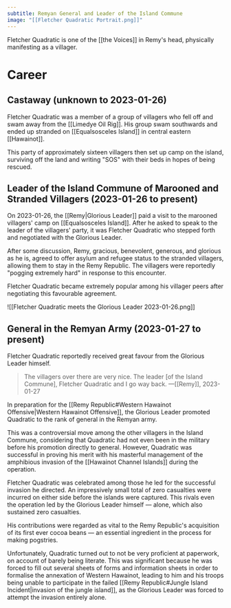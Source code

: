 ```yaml
---
subtitle: Remyan General and Leader of the Island Commune
image: "[[Fletcher Quadratic Portrait.png]]"
---
```


Fletcher Quadratic is one of the [[the Voices]] in Remy's head, physically manifesting as a villager.

# Career

## Castaway (unknown to 2023-01-26)
Fletcher Quadratic was a member of a group of villagers who fell off and swam away from the [[Limedye Oil Rig]]. His group swam southwards and ended up stranded on [[Equalsosceles Island]] in central eastern [[Hawainot]].

This party of approximately sixteen villagers then set up camp on the island, surviving off the land and writing "SOS" with their beds in hopes of being rescued.

## Leader of the Island Commune of Marooned and Stranded Villagers (2023-01-26 to present)
On 2023-01-26, the [[Remy|Glorious Leader]] paid a visit to the marooned villagers' camp on [[Equalsosceles Island]]. After he asked to speak to the leader of the villagers' party, it was Fletcher Quadratic who stepped forth and negotiated with the Glorious Leader.

After some discussion, Remy, gracious, benevolent, generous, and glorious as he is, agreed to offer asylum and refugee status to the stranded villagers, allowing them to stay in the Remy Republic. The villagers were reportedly "pogging extremely hard" in response to this encounter.

Fletcher Quadratic became extremely popular among his villager peers after negotiating this favourable agreement.

![[Fletcher Quadratic meets the Glorious Leader 2023-01-26.png]]

## General in the Remyan Army (2023-01-27 to present)
Fletcher Quadratic reportedly received great favour from the Glorious Leader himself.

> The villagers over there are very nice. The leader [of the Island Commune], Fletcher Quadratic and I go way back.
> —[[Remy]], 2023-01-27

In preparation for the [[Remy Republic#Western Hawainot Offensive|Western Hawainot Offensive]], the Glorious Leader promoted Quadratic to the rank of general in the Remyan army.

This was a controversial move among the other villagers in the Island Commune, considering that Quadratic had not even been in the military before his promotion directly to general. However, Quadratic was successful in proving his merit with his masterful management of the amphibious invasion of the [[Hawainot Channel Islands]] during the operation.

Fletcher Quadratic was celebrated among those he led for the successful invasion he directed. An impressively small total of zero casualties were incurred on either side before the islands were captured. This rivals even the operation led by the Glorious Leader himself — alone, which also sustained zero casualties.

His contributions were regarded as vital to the Remy Republic's acquisition of its first ever cocoa beans — an essential ingredient in the process for making pogstries.

Unfortunately, Quadratic turned out to not be very proficient at paperwork, on account of barely being literate. This was significant because he was forced to fill out several sheets of forms and information sheets in order to formalise the annexation of Western Hawainot, leading to him and his troops being unable to participate in the failed [[Remy Republic#Jungle Island Incident|invasion of the jungle island]], as the Glorious Leader was forced to attempt the invasion entirely alone.